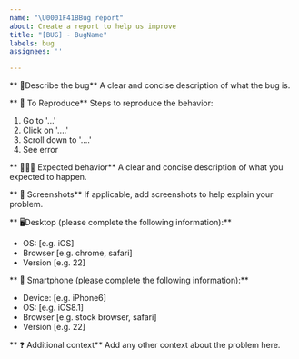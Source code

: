 ```yaml
---
name: "\U0001F41BBug report"
about: Create a report to help us improve
title: "[BUG] - BugName"
labels: bug
assignees: ''

---
```


** 📝Describe the bug**
A clear and concise description of what the bug is.

** 🤔 To Reproduce**
Steps to reproduce the behavior:
1. Go to '...'
2. Click on '....'
3. Scroll down to '....'
4. See error

** 🤷🏻‍♂️ Expected behavior**
A clear and concise description of what you expected to happen.

** 📸 Screenshots**
If applicable, add screenshots to help explain your problem.

** 🖥Desktop (please complete the following information):**
 - OS: [e.g. iOS]
 - Browser [e.g. chrome, safari]
 - Version [e.g. 22]

** 📱 Smartphone (please complete the following information):**
 - Device: [e.g. iPhone6]
 - OS: [e.g. iOS8.1]
 - Browser [e.g. stock browser, safari]
 - Version [e.g. 22]

** ❓ Additional context**
Add any other context about the problem here.
